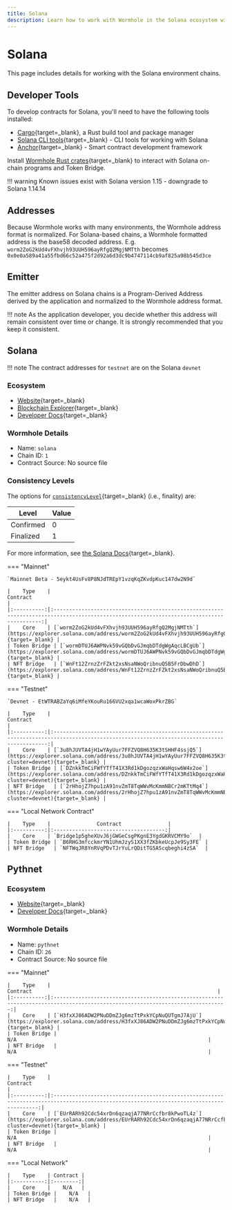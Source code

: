 ```yaml
---
title: Solana
description: Learn how to work with Wormhole in the Solana ecosystem with tools, address formats, contract details, and finality levels across different environments.
---
```


# Solana

This page includes details for working with the Solana environment chains.

## Developer Tools

To develop contracts for Solana, you'll need to have the following tools installed:

- [Cargo](https://doc.rust-lang.org/cargo/getting-started/installation.html){target=_blank}, a Rust build tool and package manager
- [Solana CLI tools](https://docs.solana.com/cli/install-solana-cli-tools){target=_blank} - CLI tools for working with Solana
- [Anchor](https://www.anchor-lang.com/docs/installation){target=_blank} - Smart contract development framework

Install [Wormhole Rust crates](https://lib.rs/crates/wormhole-token-bridge-solana){target=_blank} to interact with Solana on-chain programs and Token Bridge.

!!! warning
	Known issues exist with Solana version 1.15 - downgrade to Solana 1.14.14

## Addresses

Because Wormhole works with many environments, the Wormhole address format is normalized. For Solana-based chains, a Wormhole formatted address is the base58 decoded address. E.g. `worm2ZoG2kUd4vFXhvjh93UUH596ayRfgQ2MgjNMTth` becomes `0x0e0a589a41a55fbd66c52a475f2d92a6d3dc9b4747114cb9af825a98b545d3ce`

## Emitter 

The emitter address on Solana chains is a Program-Derived Address derived by the application and normalized to the Wormhole address format. 

!!! note 
	As the application developer, you decide whether this address will remain consistent over time or change. It is strongly recommended that you keep it consistent.

## Solana

!!! note
	The contract addresses for `testnet` are on the Solana `devnet`

### Ecosystem

- [Website](https://solana.com/){target=_blank}
- [Blockchain Explorer](https://explorer.solana.com/){target=_blank}
- [Developer Docs](https://solana.com/developers){target=_blank}

### Wormhole Details

- Name: `solana`
- Chain ID: `1`
- Contract Source: No source file

### Consistency Levels

The options for [`consistencyLevel`](/docs/build/reference/consistency-levels/){target=\_blank} (i.e., finality) are:

|Level|Value|
|-----|-----|
|Confirmed|0|
|Finalized|1|

For more information, see [the Solana Docs](https://docs.solana.com/cluster/commitments){target=_blank}.

=== "Mainnet"

	`Mainnet Beta - 5eykt4UsFv8P8NJdTREpY1vzqKqZKvdpKuc147dw2N9d`
	
	|    Type    |                                                                 Contract                                                                  |
	|:----------:|:----------------------------------------------------------------------------------------------------------------------------------------:|
	|    Core    | [`worm2ZoG2kUd4vFXhvjh93UUH596ayRfgQ2MgjNMTth`](https://explorer.solana.com/address/worm2ZoG2kUd4vFXhvjh93UUH596ayRfgQ2MgjNMTth){target=_blank} |
	| Token Bridge | [`wormDTUJ6AWPNvk59vGQbDvGJmqbDTdgWgAqcLBCgUb`](https://explorer.solana.com/address/wormDTUJ6AWPNvk59vGQbDvGJmqbDTdgWgAqcLBCgUb){target=_blank} |
	| NFT Bridge   | [`WnFt12ZrnzZrFZkt2xsNsaNWoQribnuQ5B5FrDbwDhD`](https://explorer.solana.com/address/WnFt12ZrnzZrFZkt2xsNsaNWoQribnuQ5B5FrDbwDhD){target=_blank} |

=== "Testnet"

	`Devnet - EtWTRABZaYq6iMfeYKouRu166VU2xqa1wcaWoxPkrZBG`

	|    Type    |                                                                  Contract                                                                  |
	|:----------:|:------------------------------------------------------------------------------------------------------------------------------------------:|
	|    Core    | [`3u8hJUVTA4jH1wYAyUur7FFZVQ8H635K3tSHHF4ssjQ5`](https://explorer.solana.com/address/3u8hJUVTA4jH1wYAyUur7FFZVQ8H635K3tSHHF4ssjQ5?cluster=devnet){target=_blank} |
	| Token Bridge | [`DZnkkTmCiFWfYTfT41X3Rd1kDgozqzxWaHqsw6W4x2oe`](https://explorer.solana.com/address/DZnkkTmCiFWfYTfT41X3Rd1kDgozqzxWaHqsw6W4x2oe?cluster=devnet){target=_blank} |
	| NFT Bridge   | [`2rHhojZ7hpu1zA91nvZmT8TqWWvMcKmmNBCr2mKTtMq4`](https://explorer.solana.com/address/2rHhojZ7hpu1zA91nvZmT8TqWWvMcKmmNBCr2mKTtMq4?cluster=devnet){target=_blank} |

=== "Local Network Contract"

	|    Type    |               Contract               |
	|:----------:|:------------------------------------:|
	|    Core    | `Bridge1p5gheXUvJ6jGWGeCsgPKgnE3YgdGKRVCMY9o`  |
	| Token Bridge | `B6RHG3mfcckmrYN1UhmJzyS1XX3fZKbkeUcpJe9Sy3FE` |
	| NFT Bridge   | `NFTWqJR8YnRVqPDvTJrYuLrQDitTG5AScqbeghi4zSA`  |

  
## Pythnet

### Ecosystem

- [Website](https://pyth.network/){target=_blank}
- [Developer Docs](https://docs.pyth.network/home){target=_blank}

### Wormhole Details

- Name: `pythnet`
- Chain ID: `26`
- Contract Source: No source file

=== "Mainnet"

	|    Type    |                                                            Contract                                                            |
	|:----------:|:------------------------------------------------------------------------------------------------------------------------------:|
	|    Core    | [`H3fxXJ86ADW2PNuDDmZJg6mzTtPxkYCpNuQUTgmJ7AjU`](https://explorer.solana.com/address/H3fxXJ86ADW2PNuDDmZJg6mzTtPxkYCpNuQUTgmJ7AjU){target=_blank} |
	| Token Bridge |                                                              N/A                                                              |
	| NFT Bridge   |                                                              N/A                                                              |

=== "Testnet"

	|    Type    |                                                                 Contract                                                                 |
	|:----------:|:---------------------------------------------------------------------------------------------------------------------------------------:|
	|    Core    | [`EUrRARh92Cdc54xrDn6qzaqjA77NRrCcfbr8kPwoTL4z`](https://explorer.solana.com/address/EUrRARh92Cdc54xrDn6qzaqjA77NRrCcfbr8kPwoTL4z?cluster=devnet){target=_blank} |
	| Token Bridge |                                                              N/A                                                              |
	| NFT Bridge   |                                                              N/A                                                              |

=== "Local Network"

	|    Type    | Contract |
	|:----------:|:--------:|
	|    Core    |    N/A   |
	| Token Bridge |    N/A   |
	| NFT Bridge   |    N/A   |